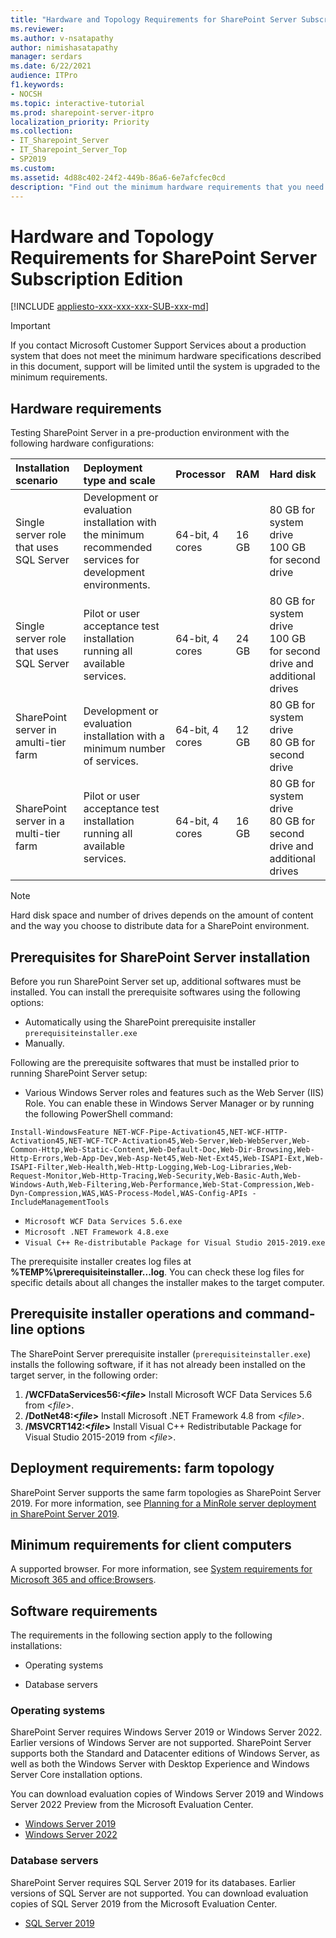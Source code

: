 ```yaml
---
title: "Hardware and Topology Requirements for SharePoint Server Subscription Edition"
ms.reviewer: 
ms.author: v-nsatapathy
author: nimishasatapathy
manager: serdars
ms.date: 6/22/2021
audience: ITPro
f1.keywords:
- NOCSH
ms.topic: interactive-tutorial
ms.prod: sharepoint-server-itpro
localization_priority: Priority
ms.collection:
- IT_Sharepoint_Server
- IT_Sharepoint_Server_Top
- SP2019
ms.custom: 
ms.assetid: 4d88c402-24f2-449b-86a6-6e7afcfec0cd
description: "Find out the minimum hardware requirements that you need for installing and running SharePoint Server Subscription edition."
---
```


# Hardware and Topology Requirements for SharePoint Server Subscription Edition

[!INCLUDE [appliesto-xxx-xxx-xxx-SUB-xxx-md](../includes/appliesto-xxx-xxx-xxx-SUB-xxx-md.md)]

  
> [!IMPORTANT]
> If you contact Microsoft Customer Support Services about a production system that does not meet the minimum hardware specifications described in this document, support will be limited until the system is upgraded to the minimum requirements. 
  
    
## Hardware requirements

Testing SharePoint Server in a pre-production environment with the following hardware configurations:

|**Installation scenario**|**Deployment type and scale**|**Processor**|**RAM**|**Hard disk**|
|:-----|:-----|:-----|:-----|:-----|
|Single server role that uses SQL Server  <br/> |Development or evaluation installation with the minimum recommended services for development environments.  <br/> |64-bit, 4 cores <br/> |16 GB  <br/> |80 GB for system drive  <br/> 100 GB for second drive  <br/> |
|Single server role that uses SQL Server  <br/> |Pilot or user acceptance test installation running all available services.  <br/> |64-bit, 4 cores <br/> |24 GB   <br/> |80 GB for system drive  <br/> 100 GB for second drive and additional drives  <br/> |
|SharePoint server in amulti-tier farm  <br/> |Development or evaluation installation with a minimum number of services.  <br/> |64-bit, 4 cores <br/> |12 GB  <br/> |80 GB for system drive  <br/> 80 GB for second drive  <br/> |
|SharePoint server in a multi-tier farm  <br/> |Pilot or user acceptance test installation running all available services.  <br/> |64-bit, 4 cores  <br/> |16 GB    <br/> |80 GB for system drive  <br/> 80 GB for second drive and additional drives  <br/> 

> [!NOTE]
> Hard disk space and number of drives depends on the amount of content and the way you choose to distribute data for a SharePoint environment.

## Prerequisites for SharePoint Server installation

Before you run SharePoint Server set up, additional softwares must be installed. You can install the prerequisite softwares using the following options:
- Automatically using the SharePoint prerequisite installer `prerequisiteinstaller.exe`
- Manually.

Following are the prerequisite softwares that must be installed prior to running SharePoint Server setup:
- Various Windows Server roles and features such as the Web Server (IIS) Role. 
You can enable these in Windows Server Manager or by running the following PowerShell command:

 ```
Install-WindowsFeature NET-WCF-Pipe-Activation45,NET-WCF-HTTP-Activation45,NET-WCF-TCP-Activation45,Web-Server,Web-WebServer,Web-Common-Http,Web-Static-Content,Web-Default-Doc,Web-Dir-Browsing,Web-Http-Errors,Web-App-Dev,Web-Asp-Net45,Web-Net-Ext45,Web-ISAPI-Ext,Web-ISAPI-Filter,Web-Health,Web-Http-Logging,Web-Log-Libraries,Web-Request-Monitor,Web-Http-Tracing,Web-Security,Web-Basic-Auth,Web-Windows-Auth,Web-Filtering,Web-Performance,Web-Stat-Compression,Web-Dyn-Compression,WAS,WAS-Process-Model,WAS-Config-APIs -IncludeManagementTools
   ```
- `Microsoft WCF Data Services 5.6.exe`
- `Microsoft .NET Framework 4.8.exe`
- `Visual C++ Re-distributable Package for Visual Studio 2015-2019.exe`

The prerequisite installer creates log files at **%TEMP%\prerequisiteinstaller.<date>.<time>.log**. You can check these log files for specific details about all changes the installer makes to the target computer.

## Prerequisite installer operations and command-line options

The SharePoint Server prerequisite installer (`prerequisiteinstaller.exe`) installs the following software, if it has not already been installed on the target server, in the following order:
1. **/WCFDataServices56:<*file*>** Install Microsoft WCF Data Services 5.6 from <*file*>.
2. **/DotNet48:<*file*>** Install Microsoft .NET Framework 4.8 from <*file*>.
3. **/MSVCRT142:<*file*>** Install Visual C++ Redistributable Package for Visual Studio 2015-2019 from <*file*>.

   
## Deployment requirements: farm topology
<a name="hwforwebserver"> </a>

SharePoint Server supports the same farm topologies as SharePoint Server 2019. For more information, see [Planning for a MinRole server deployment in SharePoint Server 2019](planning-for-a-minrole-server-deployment-in-sharepoint-server.md).

## Minimum requirements for client computers

A supported browser. For more information, see [System requirements for Microsoft 365 and office:Browsers](https://www.microsoft.com/microsoft-365/microsoft-365-and-office-resources?rtc=1#coreui-heading-uyetipy).
    
  
## Software requirements
<a name="section4"> </a>

The requirements in the following section apply to the following installations:
  
- Operating systems
    
- Database servers

### Operating systems

SharePoint Server requires Windows Server 2019 or Windows Server 2022. Earlier versions of Windows Server are not supported. SharePoint Server supports both the Standard and Datacenter editions of Windows Server, as well as both the Windows Server with Desktop Experience and Windows Server Core installation options.

You can download evaluation copies of Windows Server 2019 and Windows Server 2022 Preview from the Microsoft Evaluation Center.
- [Windows Server 2019](https://www.microsoft.com/en-in/evalcenter/evaluate-windows-server-2019)
- [Windows Server 2022](https://www.microsoft.com/en-in/evalcenter/evaluate-windows-server-2022-preview)

### Database servers

SharePoint Server requires SQL Server 2019 for its databases. Earlier versions of SQL Server are not supported.
You can download evaluation copies of SQL Server 2019 from the Microsoft Evaluation Center.

- [SQL Server 2019](https://www.microsoft.com/en-in/evalcenter/evaluate-sql-server-2019)
  
